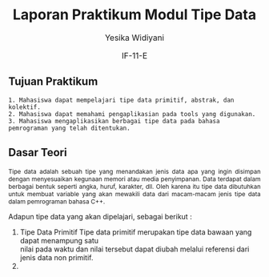 # <h1 align="center">Laporan Praktikum Modul Tipe Data</h1>
<p align="center" style="font-size:16px;">Yesika Widiyani</p>
<p align="center" style="font-size:16px;">IF-11-E</p>

## Tujuan Praktikum
```
1. Mahasiswa dapat mempelajari tipe data primitif, abstrak, dan kolektif.
2. Mahasiswa dapat memahami pengaplikasian pada tools yang digunakan.
3. Mahasiswa mengaplikasikan berbagai tipe data pada bahasa pemrograman yang telah ditentukan.
```
## Dasar Teori
<div style="text-align: justify; font-size: 12px;"> 
Tipe data adalah sebuah tipe yang menandakan jenis data apa yang ingin disimpan dengan menyesuaikan kegunaan memori atau media penyimpanan. Data terdapat dalam berbagai bentuk seperti angka, huruf, karakter, dll. Oleh karena itu tipe data dibutuhkan untuk membuat variable yang akan mewakili data dari macam-macam jenis tipe data dalam pemrograman bahasa C++.
</div>

Adapun tipe data yang akan dipelajari, sebagai berikut :
1. Tipe Data Primitif
   Tipe data primitif merupakan tipe data bawaan yang dapat menampung satu   
   nilai pada waktu dan nilai tersebut dapat diubah melalui referensi dari 
   jenis data non primitif.
2. 
  





